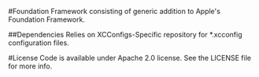 #Foundation
Framework consisting of generic addition to Apple's Foundation Framework.

##Dependencies
Relies on XCConfigs-Specific repository for *.xcconfig configuration files.

#License
Code is available under Apache 2.0 license. See the LICENSE file for more info.
